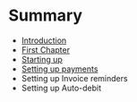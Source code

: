 # Summary

* [Introduction](README.md)
* [First Chapter](chapter1.md)
* [Starting up](starting-up.md)
* [Setting up payments](setting-up-payments.md)
* Setting up Invoice reminders
* Setting up Auto-debit

